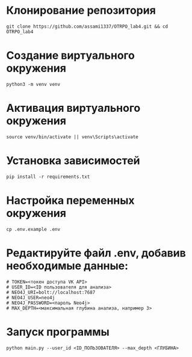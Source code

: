 # Клонирование репозитория
```
git clone https://github.com/assami1337/OTRPO_lab4.git && cd OTRPO_lab4
```
# Создание виртуального окружения
```
python3 -m venv venv
```
# Активация виртуального окружения
```
source venv/bin/activate || venv\Scripts\activate
```
# Установка зависимостей
```
pip install -r requirements.txt
```
# Настройка переменных окружения
```
cp .env.example .env
```
# Редактируйте файл .env, добавив необходимые данные:
```
# TOKEN=<токен доступа VK API>
# USER_ID=<ID пользователя для анализа>
# NEO4J_URI=bolt://localhost:7687
# NEO4J_USER=neo4j
# NEO4J_PASSWORD=<пароль Neo4j>
# MAX_DEPTH=<максимальная глубина анализа, например 3>
```

# Запуск программы
```
python main.py --user_id <ID_ПОЛЬЗОВАТЕЛЯ> --max_depth <ГЛУБИНА>
```
